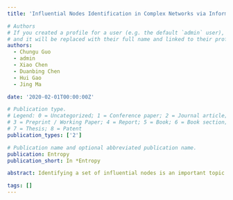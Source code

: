 ```yaml
---
title: 'Influential Nodes Identification in Complex Networks via Information Entropy'

# Authors
# If you created a profile for a user (e.g. the default `admin` user), write the username (folder name) here
# and it will be replaced with their full name and linked to their profile.
authors:
  - Chungu Guo
  - admin
  - Xiao Chen
  - Duanbing Chen
  - Hui Gao
  - Jing Ma

date: '2020-02-01T00:00:00Z'

# Publication type.
# Legend: 0 = Uncategorized; 1 = Conference paper; 2 = Journal article;
# 3 = Preprint / Working Paper; 4 = Report; 5 = Book; 6 = Book section;
# 7 = Thesis; 8 = Patent
publication_types: ['2']

# Publication name and optional abbreviated publication name.
publication: Entropy
publication_short: In *Entropy

abstract: Identifying a set of influential nodes is an important topic in complex networks which plays a crucial role in many applications, such as market advertising, rumor controlling, and predicting valuable scientific publications. In regard to this, researchers have developed algorithms from simple degree methods to all kinds of sophisticated approaches. However, a more robust and practical algorithm is required for the task. In this paper, we propose the EnRenew algorithm aimed to identify a set of influential nodes via information entropy. Firstly, the information entropy of each node is calculated as initial spreading ability. Then, select the node with the largest information entropy and renovate its l-length reachable nodes’ spreading ability by an attenuation factor, repeat this process until specific number of influential nodes are selected. Compared with the best state-of-the-art benchmark methods, the performance of proposed algorithm improved by 21.1%, 7.0%, 30.0%, 5.0%, 2.5%, and 9.0% in final affected scale on CEnew, Email, Hamster, Router, Condmat, and Amazon network, respectively, under the Susceptible-Infected-Recovered (SIR) simulation model. The proposed algorithm measures the importance of nodes based on information entropy and selects a group of important nodes through dynamic update strategy. The impressive results on the SIR simulation model shed light on new method of node mining in complex networks for information spreading and epidemic prevention.

tags: []
---
```


